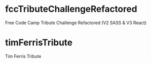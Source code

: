 # fccTributeChallengeRefactored
Free Code Camp Tribute Challenge Refactored (V2 SASS &amp; V3 React)

# timFerrisTribute

Tim Ferris Tribute

